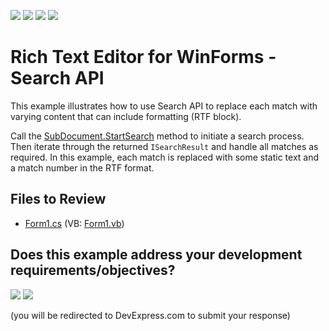 <!-- default badges list -->
![](https://img.shields.io/endpoint?url=https://codecentral.devexpress.com/api/v1/VersionRange/128611811/13.1.4%2B)
[![](https://img.shields.io/badge/Open_in_DevExpress_Support_Center-FF7200?style=flat-square&logo=DevExpress&logoColor=white)](https://supportcenter.devexpress.com/ticket/details/E3147)
[![](https://img.shields.io/badge/📖_How_to_use_DevExpress_Examples-e9f6fc?style=flat-square)](https://docs.devexpress.com/GeneralInformation/403183)
[![](https://img.shields.io/badge/💬_Leave_Feedback-feecdd?style=flat-square)](#does-this-example-address-your-development-requirementsobjectives)
<!-- default badges end -->

# Rich Text Editor for WinForms - Search API


This example illustrates how to use Search API to replace each match with varying content that can include formatting (RTF block). 

Call the [SubDocument.StartSearch](https://docs.devexpress.com/OfficeFileAPI/DevExpress.XtraRichEdit.API.Native.SubDocument.StartSearch.overloads) method to initiate a search process. Then iterate through the returned `ISearchResult` and handle all matches as required. In this example, each match is replaced with some static text and a match number in the RTF format.


## Files to Review

* [Form1.cs](./CS/Form1.cs) (VB: [Form1.vb](./VB/Form1.vb))
<!-- feedback -->
## Does this example address your development requirements/objectives?

[<img src="https://www.devexpress.com/support/examples/i/yes-button.svg"/>](https://www.devexpress.com/support/examples/survey.xml?utm_source=github&utm_campaign=winforms-richedit-search-api&~~~was_helpful=yes) [<img src="https://www.devexpress.com/support/examples/i/no-button.svg"/>](https://www.devexpress.com/support/examples/survey.xml?utm_source=github&utm_campaign=winforms-richedit-search-api&~~~was_helpful=no)

(you will be redirected to DevExpress.com to submit your response)
<!-- feedback end -->
